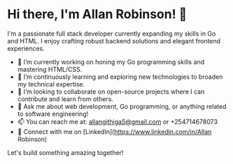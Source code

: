 # Hi there, I'm Allan Robinson! 👋

I'm a passionate full stack developer currently expanding my skills in Go and HTML. I enjoy crafting robust backend solutions and elegant frontend experiences. 

- 🔭 I’m currently working on honing my Go programming skills and mastering HTML/CSS.
- 🌱 I’m continuously learning and exploring new technologies to broaden my technical expertise.
- 👯 I’m looking to collaborate on open-source projects where I can contribute and learn from others.
- 💬 Ask me about web development, Go programming, or anything related to software engineering!
- 📫 You can reach me at: [allangithiga5@gmail.com](mailto:allangithiga5@gmail.com) or +254714678073
- 💼 Connect with me on [LinkedIn](https://www.linkedin.com/in/Allan Robinson)

Let's build something amazing together!

<!---
YourGitHubUsername/YourGitHubUsername is a ✨ special ✨ repository because its `README.md` (this file) appears on your GitHub profile.
You can click the Preview link to take a look at your changes.
--->
